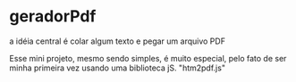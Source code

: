 # geradorPdf
 a idéia  central é colar  algum texto e pegar um arquivo PDF


 Esse mini projeto, mesmo sendo simples, é muito especial, pelo fato de ser minha primeira vez usando uma biblioteca jS. 
 "htm2pdf.js"
